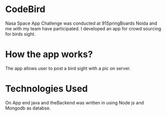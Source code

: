 # CodeBird
Nasa Space App Challenge was conducted at 91SpringBoards Noida and me with my team have participated.
I developed an app for crowd sourcing for birds sight.

# How the app works?
The app allows user to post a bird sight with a pic on server.

# Technologies Used

On App end java and theBackend was written in using Node js and Mongodb as databse.

